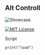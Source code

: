 ## Alt Controll

![Showcase](https://raw.githubusercontent.com/KaterHub-Inc/AltCtrl/refs/heads/main/assets/showcase.png)



[![MIT License](https://img.shields.io/badge/License-MIT-green.svg)](https://choosealicense.com/licenses/mit/)

Script
```
print("load")
```

